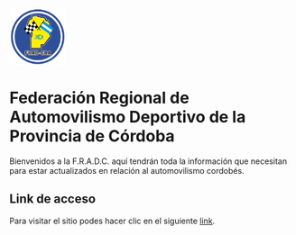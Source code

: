 <img src="images/Logo FRAD.jpg" height="100px" width="100px">

# Federación Regional de Automovilismo Deportivo de la Provincia de Córdoba

Bienvenidos a la F.R.A.D.C. aquí tendrán toda la información que necesitan para estar actualizados en relación al automovilismo cordobés.

## Link de acceso

Para visitar el sitio podes hacer clic en el siguiente [link](https://juancruzantoine.github.io/fradc/).